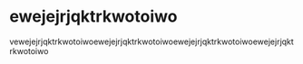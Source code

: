 # ewejejrjqktrkwotoiwo
vewejejrjqktrkwotoiwoewejejrjqktrkwotoiwoewejejrjqktrkwotoiwoewejejrjqktrkwotoiwo
